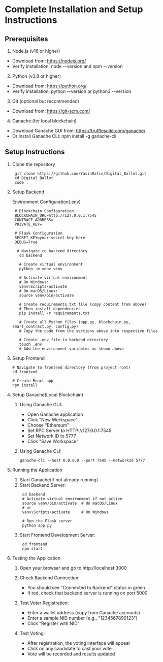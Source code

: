 # Complete Installation and Setup Instructions
## Prerequisites
1. Node.js (v16 or higher)
  - Download from: https://nodejs.org/
  - Verify installation: node --version and npm --version


2. Python (v3.8 or higher)
  - Download from: https://python.org/
  - Verify installation: python --version or python3 --version


3. Git (optional but recommended)
  - Download from: https://git-scm.com/


4. Ganache (for local blockchain)
  - Download Ganache GUI from: https://trufflesuite.com/ganache/
  - Or install Ganache CLI: npm install -g ganache-cli

## Setup Instructions
1. Clone the repository
   ```
    git clone https://github.com/YasinRafin/Digital_Ballot.git
    cd Digital_Ballot
    code .
   ```
2. Setup Backend
   
   Environment Configuration(.env)
   ```
    # Blockchain Configuration
    BLOCKCHAIN_URL=http://127.0.0.1:7545
    CONTRACT_ADDRESS=
    PRIVATE_KEY=
    
    # Flask Configuration
    SECRET_KEY=your-secret-key-here
    DEBUG=True
   ```
   ```
     # Navigate to backend directory
      cd backend

      # Create virtual environment
      python -m venv venv
      
      # Activate virtual environment
      # On Windows:
      venv\Scripts\activate
      # On macOS/Linux:
      source venv/bin/activate
      
      # Create requirements.txt file (copy content from above)
      # Then install dependencies
      pip install -r requirements.txt
      
      # Create all Python files (app.py, blockchain.py, smart_contract.py, config.py)
      # Copy the code from the sections above into respective files
      
      # Create .env file in backend directory
      touch .env
      # Add the environment variables as shown above
   ```
  3. Setup Frontend
      ```
      # Navigate to frontend directory (from project root)
      cd frontend
      
      # Create React app
      npm install
      ```
  4. Setup Ganache(Local Blockchain)

     1. Using Ganache GUI:

         - Open Ganache application
         - Click "New Workspace"
         - Choose "Ethereum"
         - Set RPC Server to HTTP://127.0.0.1:7545
         - Set Network ID to 5777
         - Click "Save Workspace"
      
    
     2. Using Ganache CLI:
          ```
          ganache-cli --host 0.0.0.0 --port 7545 --networkId 5777
          ```
  5. Running the Application
       1. Start Ganache(If not already running)
       2. Start Backend Server:
            ```
             cd backend
             # Activate virtual environment if not active
             source venv/bin/activate  # On macOS/Linux
             # or
             venv\Scripts\activate     # On Windows
             
             # Run the Flask server
             python app.py
            ```
      3. Start Frontend Development Server:
           ```
            cd frontend
            npm start
          ```
  6. Testing the Application

     1. Open your browser and go to http://localhost:3000
     2. Check Backend Connection:     
         - You should see "Connected to Backend" status in green
         - If red, check that backend server is running on port 5000
      
     3. Test Voter Registration:
          - Enter a wallet address (copy from Ganache accounts)
          - Enter a sample NID number (e.g., "1234567890123")
          - Click "Register with NID"
      
      
     4. Test Voting:
      
          - After registration, the voting interface will appear
          - Click on any candidate to cast your vote
          - Vote will be recorded and results updated



